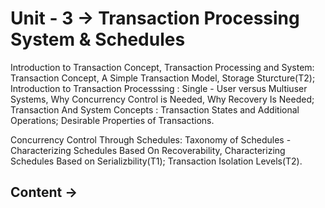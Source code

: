 # Unit - 3 -> Transaction Processing System & Schedules
Introduction to Transaction Concept, Transaction Processing and System: Transaction Concept, A Simple Transaction Model, Storage Sturcture(T2);
Introduction to Transaction Processsing : Single - User versus Multiuser Systems, Why Concurrency Control is Needed, Why Recovery Is Needed;
Transaction And System Concepts : Transaction States and Additional Operations; Desirable Properties of Transactions.

Concurrency Control Through Schedules: Taxonomy of Schedules - Characterizing Schedules Based On  Recoverability,
Characterizing Schedules Based on Serializbility(T1);
Transaction Isolation Levels(T2).

## Content -> 

